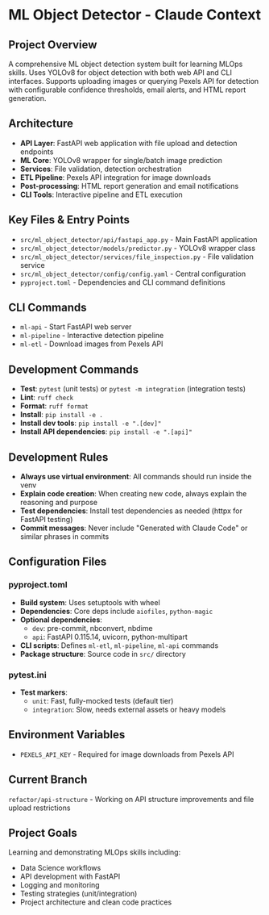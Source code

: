# ML Object Detector - Claude Context

## Project Overview
A comprehensive ML object detection system built for learning MLOps skills. Uses YOLOv8 for object detection with both web API and CLI interfaces. Supports uploading images or querying Pexels API for detection with configurable confidence thresholds, email alerts, and HTML report generation.

## Architecture
- **API Layer**: FastAPI web application with file upload and detection endpoints
- **ML Core**: YOLOv8 wrapper for single/batch image prediction
- **Services**: File validation, detection orchestration
- **ETL Pipeline**: Pexels API integration for image downloads
- **Post-processing**: HTML report generation and email notifications
- **CLI Tools**: Interactive pipeline and ETL execution

## Key Files & Entry Points
- `src/ml_object_detector/api/fastapi_app.py` - Main FastAPI application
- `src/ml_object_detector/models/predictor.py` - YOLOv8 wrapper class
- `src/ml_object_detector/services/file_inspection.py` - File validation service
- `src/ml_object_detector/config/config.yaml` - Central configuration
- `pyproject.toml` - Dependencies and CLI command definitions

## CLI Commands
- `ml-api` - Start FastAPI web server
- `ml-pipeline` - Interactive detection pipeline
- `ml-etl` - Download images from Pexels API

## Development Commands
- **Test**: `pytest` (unit tests) or `pytest -m integration` (integration tests)
- **Lint**: `ruff check`
- **Format**: `ruff format`
- **Install**: `pip install -e .`
- **Install dev tools**: `pip install -e ".[dev]"`
- **Install API dependencies**: `pip install -e ".[api]"`

## Development Rules
- **Always use virtual environment**: All commands should run inside the venv
- **Explain code creation**: When creating new code, always explain the reasoning and purpose
- **Test dependencies**: Install test dependencies as needed (httpx for FastAPI testing)
- **Commit messages**: Never include "Generated with Claude Code" or similar phrases in commits

## Configuration Files

### pyproject.toml
- **Build system**: Uses setuptools with wheel
- **Dependencies**: Core deps include `aiofiles`, `python-magic`
- **Optional dependencies**:
  - `dev`: pre-commit, nbconvert, nbdime
  - `api`: FastAPI 0.115.14, uvicorn, python-multipart
- **CLI scripts**: Defines `ml-etl`, `ml-pipeline`, `ml-api` commands
- **Package structure**: Source code in `src/` directory

### pytest.ini
- **Test markers**:
  - `unit`: Fast, fully-mocked tests (default tier)
  - `integration`: Slow, needs external assets or heavy models

## Environment Variables
- `PEXELS_API_KEY` - Required for image downloads from Pexels API

## Current Branch
`refactor/api-structure` - Working on API structure improvements and file upload restrictions

## Project Goals
Learning and demonstrating MLOps skills including:
- Data Science workflows
- API development with FastAPI
- Logging and monitoring
- Testing strategies (unit/integration)
- Project architecture and clean code practices
